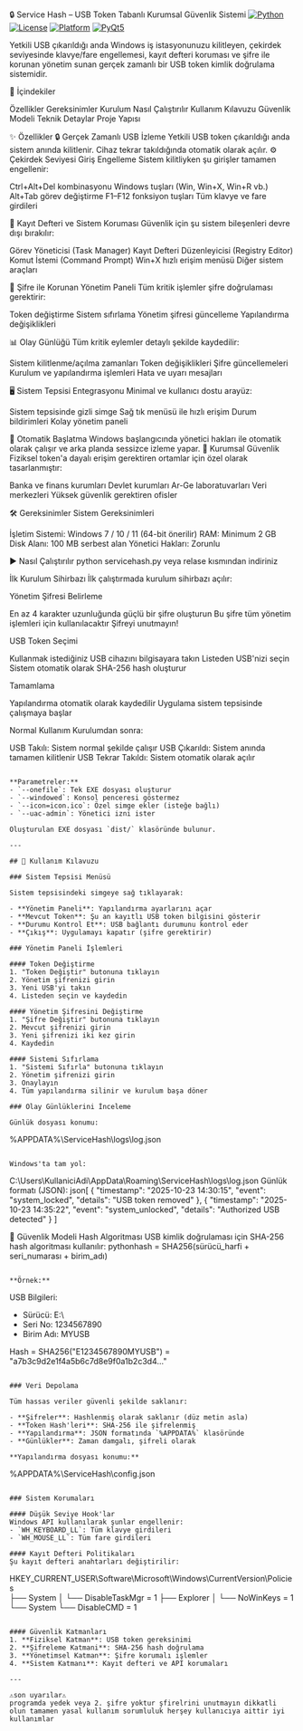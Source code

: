 🔒 Service Hash – USB Token Tabanlı Kurumsal Güvenlik Sistemi
[![Python](https://img.shields.io/badge/Python-3.8%2B-blue?logo=python)](   https://python.org   )
[![License](https://img.shields.io/badge/Lisans-GPLv3-red?logo=gnu)](   https://www.gnu.org/licenses/gpl-3.0   )
[![Platform](https://img.shields.io/badge/Platform-Windows%207%2F10%2F11-orange   )](https://microsoft.com/windows   )
[![PyQt5](https://img.shields.io/badge/Arayüz-PyQt5-purple)](https://www.riverbankcomputing.com/software/pyqt/   )

Yetkili USB çıkarıldığı anda Windows iş istasyonunuzu kilitleyen, çekirdek seviyesinde klavye/fare engellemesi, kayıt defteri koruması ve şifre ile korunan yönetim sunan gerçek zamanlı bir USB token kimlik doğrulama sistemidir.


📑 İçindekiler

Özellikler
Gereksinimler
Kurulum
Nasıl Çalıştırılır
Kullanım Kılavuzu
Güvenlik Modeli
Teknik Detaylar
Proje Yapısı



✨ Özellikler
🔒 Gerçek Zamanlı USB İzleme
Yetkili USB token çıkarıldığı anda sistem anında kilitlenir. Cihaz tekrar takıldığında otomatik olarak açılır.
⚙️ Çekirdek Seviyesi Giriş Engelleme
Sistem kilitliyken şu girişler tamamen engellenir:

Ctrl+Alt+Del kombinasyonu
Windows tuşları (Win, Win+X, Win+R vb.)
Alt+Tab görev değiştirme
F1–F12 fonksiyon tuşları
Tüm klavye ve fare girdileri

📁 Kayıt Defteri ve Sistem Koruması
Güvenlik için şu sistem bileşenleri devre dışı bırakılır:

Görev Yöneticisi (Task Manager)
Kayıt Defteri Düzenleyicisi (Registry Editor)
Komut İstemi (Command Prompt)
Win+X hızlı erişim menüsü
Diğer sistem araçları

🔐 Şifre ile Korunan Yönetim Paneli
Tüm kritik işlemler şifre doğrulaması gerektirir:

Token değiştirme
Sistem sıfırlama
Yönetim şifresi güncelleme
Yapılandırma değişiklikleri

📊 Olay Günlüğü
Tüm kritik eylemler detaylı şekilde kaydedilir:

Sistem kilitlenme/açılma zamanları
Token değişiklikleri
Şifre güncellemeleri
Kurulum ve yapılandırma işlemleri
Hata ve uyarı mesajları

🖥️ Sistem Tepsisi Entegrasyonu
Minimal ve kullanıcı dostu arayüz:

Sistem tepsisinde gizli simge
Sağ tık menüsü ile hızlı erişim
Durum bildirimleri
Kolay yönetim paneli

🔄 Otomatik Başlatma
Windows başlangıcında yönetici hakları ile otomatik olarak çalışır ve arka planda sessizce izleme yapar.
🧪 Kurumsal Güvenlik
Fiziksel token'a dayalı erişim gerektiren ortamlar için özel olarak tasarlanmıştır:

Banka ve finans kurumları
Devlet kurumları
Ar-Ge laboratuvarları
Veri merkezleri
Yüksek güvenlik gerektiren ofisler


🛠️ Gereksinimler
Sistem Gereksinimleri

İşletim Sistemi: Windows 7 / 10 / 11 (64-bit önerilir)
RAM: Minimum 2 GB
Disk Alanı: 100 MB serbest alan
Yönetici Hakları: Zorunlu

▶️ Nasıl Çalıştırılır
python servicehash.py veya relase kısmından indiriniz

İlk Kurulum Sihirbazı
İlk çalıştırmada kurulum sihirbazı açılır:

Yönetim Şifresi Belirleme

En az 4 karakter uzunluğunda güçlü bir şifre oluşturun
Bu şifre tüm yönetim işlemleri için kullanılacaktır
Şifreyi unutmayın!


USB Token Seçimi

Kullanmak istediğiniz USB cihazını bilgisayara takın
Listeden USB'nizi seçin
Sistem otomatik olarak SHA-256 hash oluşturur


Tamamlama

Yapılandırma otomatik olarak kaydedilir
Uygulama sistem tepsisinde çalışmaya başlar



Normal Kullanım
Kurulumdan sonra:

USB Takılı: Sistem normal şekilde çalışır
USB Çıkarıldı: Sistem anında tamamen kilitlenir
USB Tekrar Takıldı: Sistem otomatik olarak açılır

```

**Parametreler:**
- `--onefile`: Tek EXE dosyası oluşturur
- `--windowed`: Konsol penceresi göstermez
- `--icon=icon.ico`: Özel simge ekler (isteğe bağlı)
- `--uac-admin`: Yönetici izni ister

Oluşturulan EXE dosyası `dist/` klasöründe bulunur.

---

## 📖 Kullanım Kılavuzu

### Sistem Tepsisi Menüsü

Sistem tepsisindeki simgeye sağ tıklayarak:

- **Yönetim Paneli**: Yapılandırma ayarlarını açar
- **Mevcut Token**: Şu an kayıtlı USB token bilgisini gösterir
- **Durumu Kontrol Et**: USB bağlantı durumunu kontrol eder
- **Çıkış**: Uygulamayı kapatır (şifre gerektirir)

### Yönetim Paneli İşlemleri

#### Token Değiştirme
1. "Token Değiştir" butonuna tıklayın
2. Yönetim şifrenizi girin
3. Yeni USB'yi takın
4. Listeden seçin ve kaydedin

#### Yönetim Şifresini Değiştirme
1. "Şifre Değiştir" butonuna tıklayın
2. Mevcut şifrenizi girin
3. Yeni şifrenizi iki kez girin
4. Kaydedin

#### Sistemi Sıfırlama
1. "Sistemi Sıfırla" butonuna tıklayın
2. Yönetim şifrenizi girin
3. Onaylayın
4. Tüm yapılandırma silinir ve kurulum başa döner

### Olay Günlüklerini İnceleme

Günlük dosyası konumu:
```
%APPDATA%\ServiceHash\logs\log.json
```

Windows'ta tam yol:
```
C:\Users\KullaniciAdi\AppData\Roaming\ServiceHash\logs\log.json
Günlük formatı (JSON):
json[
  {
    "timestamp": "2025-10-23 14:30:15",
    "event": "system_locked",
    "details": "USB token removed"
  },
  {
    "timestamp": "2025-10-23 14:35:22",
    "event": "system_unlocked",
    "details": "Authorized USB detected"
  }
]

🔐 Güvenlik Modeli
Hash Algoritması
USB kimlik doğrulaması için SHA-256 hash algoritması kullanılır:
pythonhash = SHA256(sürücü_harfi + seri_numarası + birim_adı)
```

**Örnek:**
```
USB Bilgileri:
- Sürücü: E:\
- Seri No: 1234567890
- Birim Adı: MYUSB

Hash = SHA256("E1234567890MYUSB")
     = "a7b3c9d2e1f4a5b6c7d8e9f0a1b2c3d4..."
```

### Veri Depolama

Tüm hassas veriler güvenli şekilde saklanır:

- **Şifreler**: Hashlenmiş olarak saklanır (düz metin asla)
- **Token Hash'leri**: SHA-256 ile şifrelenmiş
- **Yapılandırma**: JSON formatında `%APPDATA%` klasöründe
- **Günlükler**: Zaman damgalı, şifreli olarak

**Yapılandırma dosyası konumu:**
```
%APPDATA%\ServiceHash\config.json
```

### Sistem Korumaları

#### Düşük Seviye Hook'lar
Windows API kullanılarak şunlar engellenir:
- `WH_KEYBOARD_LL`: Tüm klavye girdileri
- `WH_MOUSE_LL`: Tüm fare girdileri

#### Kayıt Defteri Politikaları
Şu kayıt defteri anahtarları değiştirilir:
```
HKEY_CURRENT_USER\Software\Microsoft\Windows\CurrentVersion\Policies\
├── System
│   └── DisableTaskMgr = 1
├── Explorer
│   └── NoWinKeys = 1
└── System
    └── DisableCMD = 1
```

#### Güvenlik Katmanları
1. **Fiziksel Katman**: USB token gereksinimi
2. **Şifreleme Katmani**: SHA-256 hash doğrulama
3. **Yönetimsel Katman**: Şifre korumalı işlemler
4. **Sistem Katmanı**: Kayıt defteri ve API korumaları

---

⚠️son uyarılar⚠️
programda yedek veya 2. şifre yoktur şfirelrini unutmayın dikkatli olun tamamen yasal kullanım sorumluluk herşey kullanıcıya aittir iyi kullanımlar
